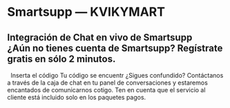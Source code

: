 # Smartsupp — KVIKYMART
## Integración de Chat en vivo de Smartsupp ¿Aún no tienes cuenta de Smartsupp? Regístrate gratis en sólo 2 minutos.
  Inserta el código Tu código se encuentr
¿Sigues confundido? Contáctanos a través de la caja de chat en tu panel de conversaciones y estaremos encantados de comunicarnos cotigo. Ten en cuenta que el servicio al cliente está incluido solo en los paquetes pagos.

